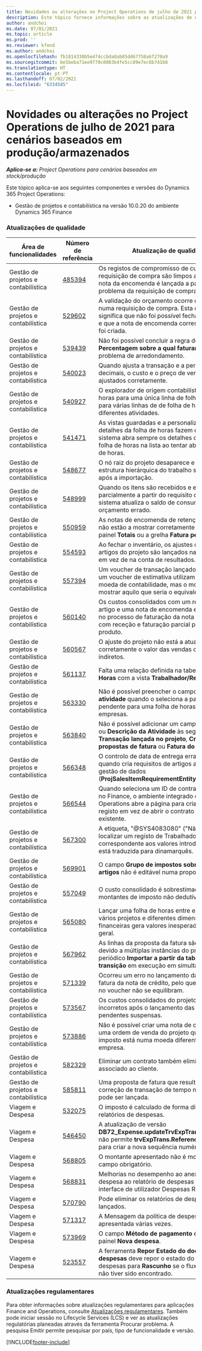 ```yaml
---
title: Novidades ou alterações no Project Operations de julho de 2021 para cenários baseados em produção/armazenados
description: Este tópico fornece informações sobre as atualizações de qualidade disponíveis na versão de julho de 2021 do Project Operations para cenários baseados produção/armazenados.
author: andchoi
ms.date: 07/01/2021
ms.topic: article
ms.prod: ''
ms.reviewer: kfend
ms.author: andchoi
ms.openlocfilehash: fb1814330b5e474ccbda0ab85dd67758a6f270a9
ms.sourcegitcommit: be5beba71ee9770c0083b4fe5cc89e7ec6b741b8
ms.translationtype: HT
ms.contentlocale: pt-PT
ms.lasthandoff: 07/02/2021
ms.locfileid: "6334585"
---
```

# <a name="whats-new-or-changed-in-project-operations-july-2021-for-stockedproduction-based-scenarios"></a>Novidades ou alterações no Project Operations de julho de 2021 para cenários baseados em produção/armazenados

_**Aplica-se a:** Project Operations para cenários baseados em stock/produção_

Este tópico aplica-se aos seguintes componentes e versões do Dynamics 365 Project Operations:

- Gestão de projetos e contabilística na versão 10.0.20 do ambiente Dynamics 365 Finance
 
### <a name="quality-updates"></a>Atualizações de qualidade
                                                                                                                                                                                  
| Área de funcionalidades                      | Número de referência| Atualização de qualidade                                                                                                                                                                          |
|-----------------------------------|--------|---------------------------------------------------------------------------------------------------------------------------------------------------------------------------------|
| Gestão de projetos e contabilística | [485394](https://fix.lcs.dynamics.com/Issue/Details/?bugId=485394) | Os registos de compromisso de custos de uma requisição de compra são limpos assim que a nota da encomenda é lançada a partir do problema da requisição de compra.                                                                           |
| Gestão de projetos e contabilística | [529602](https://fix.lcs.dynamics.com/Issue/Details/?bugId=529602) | A validação do orçamento ocorre duas vezes numa requisição de compra. Esta duplicação significa que não foi possível fechar a requisição e que a nota de encomenda correspondente não foi criada.                                                                                                                        |
| Gestão de projetos e contabilística | [539439](https://fix.lcs.dynamics.com/Issue/Details/?bugId=539439) | Não foi possível concluir a regra de faturação **Percentagem sobre a qual faturar** devido a um problema de arredondamento.                                                                              |
| Gestão de projetos e contabilística | [540023](https://fix.lcs.dynamics.com/Issue/Details/?bugId=540023) | Quando ajusta a transação e a percentagem tem decimais, o custo e o preço de vendas não são ajustados corretamente.                                      |
| Gestão de projetos e contabilística | [540927](https://fix.lcs.dynamics.com/Issue/Details/?bugId=540927) | O explorador de origem contabilística mostra horas para uma única linha de folha de horas para várias linhas de de folha de horas com diferentes atividades.                                      |
| Gestão de projetos e contabilística | [541471](https://fix.lcs.dynamics.com/Issue/Details/?bugId=541471) | As vistas guardadas e a personalização dos detalhes da folha de horas fazem com que o sistema abra sempre os detalhes da primeira folha de horas na lista ao tentar abrir uma folha de horas.  |
| Gestão de projetos e contabilística | [548677](https://fix.lcs.dynamics.com/Issue/Details/?bugId=548677) | O nó raiz do projeto desaparece e os registos da estrutura hierárquica do trabalho são eliminados após a importação.                                                                                             |
| Gestão de projetos e contabilística | [548999](https://fix.lcs.dynamics.com/Issue/Details/?bugId=548999) | Quando os itens são recebidos e emitidos parcialmente a partir do requisito do item, o sistema atualiza o saldo de consumo do orçamento errado. |
| Gestão de projetos e contabilística | [550959](https://fix.lcs.dynamics.com/Issue/Details/?bugId=550959) | As notas de encomenda de retenção do projeto não estão a mostrar corretamente os totais no painel **Totais** ou a grelha **Fatura pendente**.                                                                  |
| Gestão de projetos e contabilística | [554593](https://fix.lcs.dynamics.com/Issue/Details/?bugId=554593) | Ao fechar o inventário, os ajustes de custos de artigos do projeto são lançados na conta do saldo em vez de na conta de resultados.                                                            |
| Gestão de projetos e contabilística | [557394](https://fix.lcs.dynamics.com/Issue/Details/?bugId=557394) | Um voucher de transação lançado no projeto e um voucher de estimativa utilizam USD como moeda de contabilidade, mas o montante está a mostrar aquilo que seria o equivalente em CAD.              |
| Gestão de projetos e contabilística | [560140](https://fix.lcs.dynamics.com/Issue/Details/?bugId=560140) | Os custos consolidados com um requisito de artigo e uma nota de encomenda estão errados no processo de faturação da nota de encomenda com receção e faturação parcial parciais do produto.       |
| Gestão de projetos e contabilística | [560567](https://fix.lcs.dynamics.com/Issue/Details/?bugId=560567) | O ajuste do projeto não está a atualizar corretamente o valor das vendas com custos indiretos.                                                                                    |
| Gestão de projetos e contabilística | [561137](https://fix.lcs.dynamics.com/Issue/Details/?bugId=561137) | Falta uma relação definida na tabela **Folha de Horas** com a vista **Trabalhador/Recurso**.                                                                                   |
| Gestão de projetos e contabilística | [563330](https://fix.lcs.dynamics.com/Issue/Details/?bugId=563330) | Não é possível preencher o campo **Número de atividade** quando o seleciona a partir do menu pendente para uma folha de horas entre empresas.                                                                 |
| Gestão de projetos e contabilística | [563840](https://fix.lcs.dynamics.com/Issue/Details/?bugId=563840) | Não é possível adicionar um campo **Finalidade** ou **Descrição da Atividade** às seguintes páginas: **Transação lançada no projeto**, **Criação de propostas de fatura** ou **Fatura do projeto**.  |
| Gestão de projetos e contabilística | [566348](https://fix.lcs.dynamics.com/Issue/Details/?bugId=566348) | O controlo de data de entrega errado é fornecido quando cria requisitos de artigos ao utilizar a gestão de dados (**ProjSalesItemRequirementEntity**).                                              |
| Gestão de projetos e contabilística | [566544](https://fix.lcs.dynamics.com/Issue/Details/?bugId=566544) | Quando seleciona um ID de contrato de projeto no Finance, o ambiente integrado do Project Operations abre a página para criar um novo registo em vez de abrir o contrato de projeto existente.                                                                                                                 |
| Gestão de projetos e contabilística | [567300](https://fix.lcs.dynamics.com/Issue/Details/?bugId=567300) |  A etiqueta, "@SYS4083080" ("Não é possível localizar um registo de Trabalhador exclusivo correspondente aos valores introduzidos”) não está traduzida para dinamarquês.                                |
| Gestão de projetos e contabilística | [569901](https://fix.lcs.dynamics.com/Issue/Details/?bugId=569901) | O campo **Grupo de impostos sobre vendas de artigos** não é editável numa proposta de fatura.                                                                               |
| Gestão de projetos e contabilística | [557049](https://fix.lcs.dynamics.com/Issue/Details/?bugId=557049) | O custo consolidado é sobrestimado com montantes de imposto não dedutíveis.                                                                                                    |
| Gestão de projetos e contabilística | [565080](https://fix.lcs.dynamics.com/Issue/Details/?bugId=565080) | Lançar uma folha de horas entre empresas com vários projetos e diferentes dimensões financeiras gera valores inesperados no razão geral.                             |
| Gestão de projetos e contabilística | [567962](https://fix.lcs.dynamics.com/Issue/Details/?bugId=567962) | As linhas da proposta da fatura são duplicadas devido a múltiplas instâncias do processo periódico **Importar a partir da tabela de transição** em execução em simultâneo.                                      |
| Gestão de projetos e contabilística | [571339](https://fix.lcs.dynamics.com/Issue/Details/?bugId=571339) | Ocorreu um erro no lançamento da proposta de fatura da nota de crédito, pelo que as transações no voucher não se equilibram.    |
| Gestão de projetos e contabilística | [573567](https://fix.lcs.dynamics.com/Issue/Details/?bugId=573567) | Os custos consolidados do projeto ficam incorretos após o lançamento das faturas pendentes suspensas.                                                                             |
| Gestão de projetos e contabilística | [573886](https://fix.lcs.dynamics.com/Issue/Details/?bugId=573886) | Não é possível criar uma nota de crédito para uma ordem de venda do projeto quando o imposto está numa moeda diferente da moeda da empresa.                                      |
| Gestão de projetos e contabilística | [582329](https://fix.lcs.dynamics.com/Issue/Details/?bugId=582329) | Eliminar um contrato também elimina o endereço associado ao cliente.                                                                                     |
| Gestão de projetos e contabilística | [585811](https://fix.lcs.dynamics.com/Issue/Details/?bugId=585811) | Uma proposta de fatura que resulte de uma correção de transação de tempo negativa não pode ser lançada.                                                                    |
| Viagem e Despesa                  | [532075](https://fix.lcs.dynamics.com/Issue/Details/?bugId=532075) | O imposto é calculado de forma diferente nos relatórios de despesas.                                                                                                                  |
| Viagem e Despesa                  | [546450](https://fix.lcs.dynamics.com/Issue/Details/?bugId=546450) | A atualização de versão **DB72_Expense.updateTrvExpTransProjTransId()** não permite **trvExpTrans.ReferenceDataAreaId** para criar a nova sequência numérica.                    |
| Viagem e Despesa                  | [568805](https://fix.lcs.dynamics.com/Issue/Details/?bugId=568805) | O montante apresentado não é mostrado com o campo obrigatório.                                                                                                             |
| Viagem e Despesa                  | [568831](https://fix.lcs.dynamics.com/Issue/Details/?bugId=568831) | Melhorias no desempenho ao anexar uma despesa ao relatório de despesas através da interface de utilizador Despesas Reinventados.                                                            |
| Viagem e Despesa                  | [570790](https://fix.lcs.dynamics.com/Issue/Details/?bugId=570790) | Pode eliminar os relatórios de despesas lançados.                                                                                           |
| Viagem e Despesa                  | [571317](https://fix.lcs.dynamics.com/Issue/Details/?bugId=571317) | A Mensagem da política de despesas é apresentada várias vezes.                                                                                                       |
| Viagem e Despesa                  | [573969](https://fix.lcs.dynamics.com/Issue/Details/?bugId=573969) | O campo **Método de pagamento** é incluído no painel **Nova despesa**.                                                                                                      |
| Viagem e Despesa                  | [523557](https://fix.lcs.dynamics.com/Issue/Details/?bugId=523557) | A ferramenta **Repor Estado do documento de despesas** deve repor o estado do relatório de despesas para **Rascunho** se o fluxo de trabalho não tiver sido encontrado. 

### <a name="regulatory-updates"></a>Atualizações regulamentares
Para obter informações sobre atualizações regulamentares para aplicações Finance and Operations, consulte [Atualizações regulamentares](/dynamics365/finance/localizations/regulatory-updates). Também pode iniciar sessão no Lifecycle Services (LCS) e ver as atualizações regulatórias planeadas através da ferramenta Procurar problema. A pesquisa Emitir permite pesquisar por país, tipo de funcionalidade e versão.


[!INCLUDE[footer-include](../../includes/footer-banner.md)]
